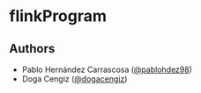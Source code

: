 # flinkProgram


## Authors
* Pablo Hernández Carrascosa ([@pablohdez98](https://github.com/pablohdez98))
* Doga Cengiz ([@dogacengiz](https://github.com/dogacengiz))
